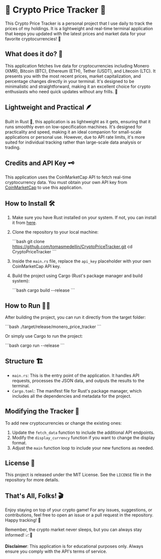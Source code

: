 # 🚀 Crypto Price Tracker 🚀

This Crypto Price Tracker is a personal project that I use daily to track the prices of my holdings. It is a lightweight and real-time terminal application that keeps you updated with the latest prices and market data for your favorite cryptocurrencies! 🎯

## What does it do? 🤔

This application fetches live data for cryptocurrencies including Monero (XMR), Bitcoin (BTC), Ethereum (ETH), Tether (USDT), and Litecoin (LTC). It presents you with the most recent prices, market capitalization, and percentage changes directly in your terminal. It's designed to be minimalistic and straightforward, making it an excellent choice for crypto enthusiasts who need quick updates without any frills. 💸

## Lightweight and Practical 🪶

Built in Rust 🦀, this application is as lightweight as it gets, ensuring that it runs smoothly even on low-specification machines. It's designed for practicality and speed, making it an ideal companion for small-scale applications or personal use. However, due to API rate limits, it's more suited for individual tracking rather than large-scale data analysis or trading.

## Credits and API Key 🗝️

This application uses the CoinMarketCap API to fetch real-time cryptocurrency data. You must obtain your own API key from [CoinMarketCap](https://pro.coinmarketcap.com/signup) to use this application.

## How to Install 🛠️

1. Make sure you have Rust installed on your system. If not, you can install it from [here](https://www.rust-lang.org/tools/install).

2. Clone the repository to your local machine:

   \```bash
   git clone https://github.com/tomasmedellin/CryptoPriceTracker.git
   cd CryptoPriceTracker
   \```

4. Inside the `main.rs` file, replace the `api_key` placeholder with your own CoinMarketCap API key.

5. Build the project using Cargo (Rust's package manager and build system):

   \```bash
   cargo build --release
   \```

## How to Run 🏃‍♂️

After building the project, you can run it directly from the target folder:

\```bash
./target/release/monero_price_tracker
\```

Or simply use Cargo to run the project:

\```bash
cargo run --release
\```

## Structure 🏗️

- `main.rs`: This is the entry point of the application. It handles API requests, processes the JSON data, and outputs the results to the terminal.
- `Cargo.toml`: The manifest file for Rust's package manager, which includes all the dependencies and metadata for the project.

## Modifying the Tracker 📝

To add new cryptocurrencies or change the existing ones:

1. Update the `fetch_data` function to include the additional API endpoints.
2. Modify the `display_currency` function if you want to change the display format.
3. Adjust the `main` function loop to include your new functions as needed.

## License 📄

This project is released under the MIT License. See the `LICENSE` file in the repository for more details.

## That's All, Folks! 🎬

Enjoy staying on top of your crypto game! For any issues, suggestions, or contributions, feel free to open an issue or a pull request in the repository. Happy tracking! 🌟

Remember, the crypto market never sleeps, but you can always stay informed! 📈🌙

**Disclaimer**: This application is for educational purposes only. Always ensure you comply with the API's terms of service.


